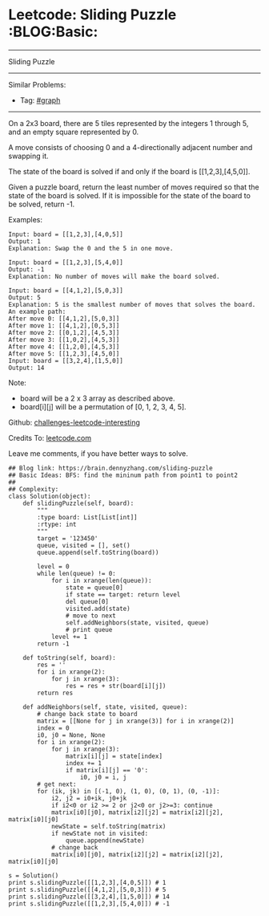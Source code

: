# Leetcode: Sliding Puzzle     :BLOG:Basic:


---

Sliding Puzzle  

---

Similar Problems:  
-   Tag: [#graph](https://brain.dennyzhang.com/tag/graph)

---

On a 2x3 board, there are 5 tiles represented by the integers 1 through 5, and an empty square represented by 0.  

A move consists of choosing 0 and a 4-directionally adjacent number and swapping it.  

The state of the board is solved if and only if the board is [[1,2,3],[4,5,0]].  

Given a puzzle board, return the least number of moves required so that the state of the board is solved. If it is impossible for the state of the board to be solved, return -1.  

Examples:  

    Input: board = [[1,2,3],[4,0,5]]
    Output: 1
    Explanation: Swap the 0 and the 5 in one move.

    Input: board = [[1,2,3],[5,4,0]]
    Output: -1
    Explanation: No number of moves will make the board solved.

    Input: board = [[4,1,2],[5,0,3]]
    Output: 5
    Explanation: 5 is the smallest number of moves that solves the board.
    An example path:
    After move 0: [[4,1,2],[5,0,3]]
    After move 1: [[4,1,2],[0,5,3]]
    After move 2: [[0,1,2],[4,5,3]]
    After move 3: [[1,0,2],[4,5,3]]
    After move 4: [[1,2,0],[4,5,3]]
    After move 5: [[1,2,3],[4,5,0]]
    Input: board = [[3,2,4],[1,5,0]]
    Output: 14

Note:  

-   board will be a 2 x 3 array as described above.
-   board[i][j] will be a permutation of [0, 1, 2, 3, 4, 5].

Github: [challenges-leetcode-interesting](https://github.com/DennyZhang/challenges-leetcode-interesting/tree/master/sliding-puzzle)  

Credits To: [leetcode.com](https://leetcode.com/problems/sliding-puzzle/description/)  

Leave me comments, if you have better ways to solve.  

    ## Blog link: https://brain.dennyzhang.com/sliding-puzzle
    ## Basic Ideas: BFS: find the mininum path from point1 to point2
    ##
    ## Complexity:
    class Solution(object):
        def slidingPuzzle(self, board):
            """
            :type board: List[List[int]]
            :rtype: int
            """
            target = '123450'
            queue, visited = [], set()
            queue.append(self.toString(board))
    
            level = 0
            while len(queue) != 0:
                for i in xrange(len(queue)):
                    state = queue[0]
                    if state == target: return level
                    del queue[0]
                    visited.add(state)
                    # move to next
                    self.addNeighbors(state, visited, queue)
                    # print queue
                level += 1
            return -1
    
        def toString(self, board):
            res = ''
            for i in xrange(2):
                for j in xrange(3):
                    res = res + str(board[i][j])
            return res
    
        def addNeighbors(self, state, visited, queue):
            # change back state to board
            matrix = [[None for j in xrange(3)] for i in xrange(2)]
            index = 0
            i0, j0 = None, None
            for i in xrange(2):
                for j in xrange(3):
                    matrix[i][j] = state[index]
                    index += 1
                    if matrix[i][j] == '0':
                        i0, j0 = i, j
            # get next: 
            for (ik, jk) in [(-1, 0), (1, 0), (0, 1), (0, -1)]:
                i2, j2 = i0+ik, j0+jk
                if i2<0 or i2 >= 2 or j2<0 or j2>=3: continue
                matrix[i0][j0], matrix[i2][j2] = matrix[i2][j2], matrix[i0][j0]
                newState = self.toString(matrix)
                if newState not in visited:
                    queue.append(newState)
                # change back
                matrix[i0][j0], matrix[i2][j2] = matrix[i2][j2], matrix[i0][j0]
    
    s = Solution()
    print s.slidingPuzzle([[1,2,3],[4,0,5]]) # 1
    print s.slidingPuzzle([[4,1,2],[5,0,3]]) # 5
    print s.slidingPuzzle([[3,2,4],[1,5,0]]) # 14
    print s.slidingPuzzle([[1,2,3],[5,4,0]]) # -1